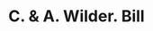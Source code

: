 ---
doi: 10.7916/D8SX7R6X
date_other: '1861'
date_other_textual: '1861'
form: printed ephemera
genre:
- Invoices
name:
- C. & A. Wilder
object_in_context_url: https://biggert.cul.columbia.edu/items/view/ave_biggert_00503
subject_hierarchical_geographic:
- South Hingham, Massachusetts, United States
subject_name:
- C. & A. Wilder
title: C. & A. Wilder. Bill
sort_title: C. & A. Wilder. Bill
call_number: ave_biggert_00503
coordinates:
- 42.211111111111116,-70.885
pid: ave_biggert_00503
identifiers: ave_biggert_00503
canvas_id: ldpd:395776
permalink: "/items/ave_biggert_00503/"
layout: iiif-image-page
---
